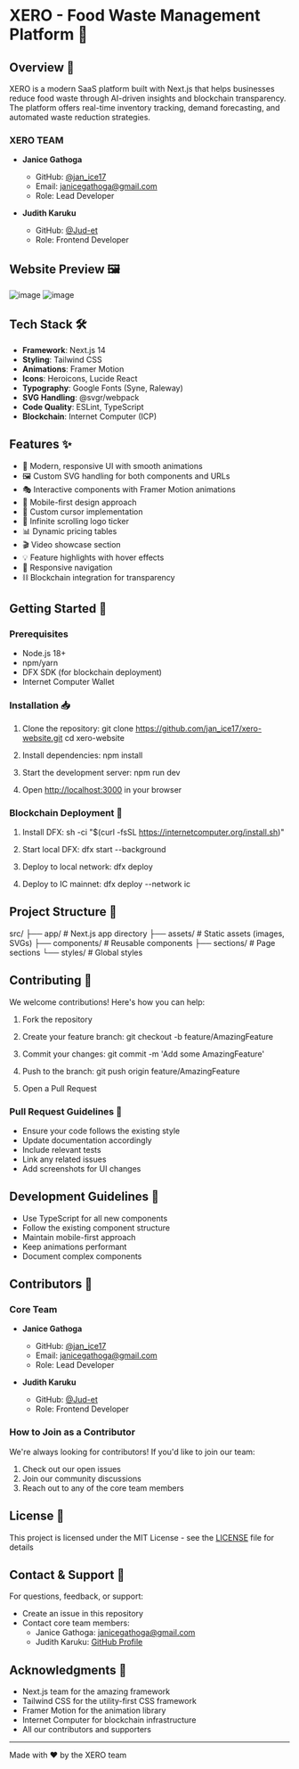 # XERO - Food Waste Management Platform 🌱

## Overview 🎯
XERO is a modern SaaS platform built with Next.js that helps businesses reduce food waste through AI-driven insights and blockchain transparency. The platform offers real-time inventory tracking, demand forecasting, and automated waste reduction strategies.

### XERO TEAM
- **Janice Gathoga** 
  - GitHub: [@jan_ice17](https://github.com/jan_ice17)
  - Email: janicegathoga@gmail.com
  - Role: Lead Developer

- **Judith Karuku**
  - GitHub: [@Jud-et](https://github.com/Jud-et)
  - Role: Frontend Developer

## Website Preview 🖼️
![image](https://github.com/user-attachments/assets/2b0faba2-47ab-4c7b-baa2-0e5b034e5f1e)
![image](https://github.com/user-attachments/assets/538dca46-0b78-466c-ab47-6021e70de637)



## Tech Stack 🛠️
- **Framework**: Next.js 14
- **Styling**: Tailwind CSS
- **Animations**: Framer Motion
- **Icons**: Heroicons, Lucide React
- **Typography**: Google Fonts (Syne, Raleway)
- **SVG Handling**: @svgr/webpack
- **Code Quality**: ESLint, TypeScript
- **Blockchain**: Internet Computer (ICP)

## Features ✨
- 🎨 Modern, responsive UI with smooth animations
- 🖼️ Custom SVG handling for both components and URLs
- 🎭 Interactive components with Framer Motion animations
- 📱 Mobile-first design approach
- 🎯 Custom cursor implementation
- 🔄 Infinite scrolling logo ticker
- 📊 Dynamic pricing tables
- 🎬 Video showcase section
- 💡 Feature highlights with hover effects
- 📱 Responsive navigation
- ⛓️ Blockchain integration for transparency

## Getting Started 🚀

### Prerequisites
- Node.js 18+ 
- npm/yarn
- DFX SDK (for blockchain deployment)
- Internet Computer Wallet

### Installation 📥

1. Clone the repository:
git clone https://github.com/jan_ice17/xero-website.git
cd xero-website

2. Install dependencies:
npm install

3. Start the development server:
npm run dev

4. Open [http://localhost:3000](http://localhost:3000) in your browser

### Blockchain Deployment 🔗

1. Install DFX:
sh -ci "$(curl -fsSL https://internetcomputer.org/install.sh)"

2. Start local DFX:
dfx start --background

3. Deploy to local network:
dfx deploy

4. Deploy to IC mainnet:
dfx deploy --network ic

## Project Structure 📁
src/
├── app/                 # Next.js app directory
├── assets/             # Static assets (images, SVGs)
├── components/         # Reusable components
├── sections/           # Page sections
└── styles/            # Global styles

## Contributing 🤝

We welcome contributions! Here's how you can help:

1. Fork the repository
2. Create your feature branch:
git checkout -b feature/AmazingFeature

3. Commit your changes:
git commit -m 'Add some AmazingFeature'

4. Push to the branch:
git push origin feature/AmazingFeature

5. Open a Pull Request

### Pull Request Guidelines 📝
- Ensure your code follows the existing style
- Update documentation accordingly
- Include relevant tests
- Link any related issues
- Add screenshots for UI changes

## Development Guidelines 📝
- Use TypeScript for all new components
- Follow the existing component structure
- Maintain mobile-first approach
- Keep animations performant
- Document complex components

## Contributors 👥

### Core Team
- **Janice Gathoga** 
  - GitHub: [@jan_ice17](https://github.com/jan_ice17)
  - Email: janicegathoga@gmail.com
  - Role: Lead Developer

- **Judith Karuku**
  - GitHub: [@Jud-et](https://github.com/Jud-et)
  - Role: Frontend Developer

### How to Join as a Contributor
We're always looking for contributors! If you'd like to join our team:
1. Check out our open issues
2. Join our community discussions
3. Reach out to any of the core team members

## License 📄
This project is licensed under the MIT License - see the [LICENSE](LICENSE) file for details

## Contact & Support 📧

For questions, feedback, or support:
- Create an issue in this repository
- Contact core team members:
  - Janice Gathoga: janicegathoga@gmail.com
  - Judith Karuku: [GitHub Profile](https://github.com/Jud-et)

## Acknowledgments 🙏
- Next.js team for the amazing framework
- Tailwind CSS for the utility-first CSS framework
- Framer Motion for the animation library
- Internet Computer for blockchain infrastructure
- All our contributors and supporters

---

Made with ❤️ by the XERO team
